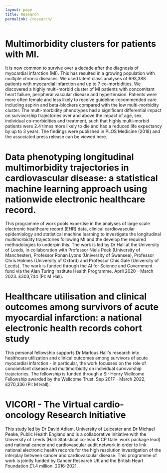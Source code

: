 ```yaml
---
layout: page
title: Research
permalink: /research/
---
```


# Multimorbidity clusters for patients with MI.

It is now common to survive over a decade after the diagnosis of myocardial infarction (MI). This has resulted in a growing population with multiple chronic diseases. We used latent class analyses of 693,388 patients with myocardial infarction and up to 7 co-morbidities. We discovered a highly multi-morbid cluster of MI patients with concomitant heart failure, peripheral vascular disease and hypertension. Patients were more often female and less likely to receive guideline-recommended care including aspirin and beta-blockers compared with the low multi-morbidity cluster. The multi-morbidity phenotypes had a significant differential impact on survivorship trajectories over and above the impact of age, sex, individual co-morbidities and treatment, such that highly multi-morbid patients were 2.4 times more likely to die and had a reduced life expectancy by up to 3 years. The findings were published in PLOS Medicine (2018) and the associated press release can be viewed here.


# Data phenotyping longitudinal multimorbidity trajectories in cardiovascular disease: a statistical machine learning approach using nationwide electronic healthcare record.
This programme of work pools expertise in the analyses of large scale electronic healthcare record (EHR) data, clinical cardiovascular epidemiology and statistical machine learning to investigate the longitudinal multimorbidity trajectories following MI and the develop the required methodologies to underpin this. The work is led by Dr Hall at the University of Leeds, in collaboration with Professor Niels Peek (University of Manchester), Professor Ronan Lyons (University of Swansea), Professor Chris Holmes (University of Oxford) and Professor Chis Gale (University of Leeds). The work is funded through the AI for Science and Government fund via the Alan Turing Institute Health Programme. April 2020 - March 2023. &#163;303,744 (PI: M Hall).


# Healthcare utilisation and clinical outcomes among survivors of acute myocardial infarction: a national electronic health records cohort study
This personal fellowship supports Dr Marlous Hall's research into healthcare utilization and clinical outcomes among survivors of acute myocardial infarction - in particular, the work focusses on the role of concomitant disease and multimorbidity on individual survivorship trajectories. The fellowship is funded through a Sir Henry Wellcome Fellowship awarded by the Wellcome Trust. Sep 2017 - March 2022, &#163;270,336 (PI: M Hall).


# VICORI - The Virtual cardio-oncology Research Initiative
This study led by Dr David Adlam, University of Leicester and Dr Michael Peake, Public Health England and is a collaborative initiative with the University of Leeds (Hall: Statistical co-lead & CP Gale: work package lead) and national cancer and cardiovascular audit network in order to link national electronic health records for the high resolution investigation of the interplay between cancer and cardiovascular disease. This programme of work is jointly funded by Cancer Research UK and the British Heart Foundation &#163;1.4 million. 2016-2021.

